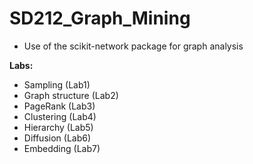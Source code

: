 # SD212_Graph_Mining

* Use of the scikit-network package for graph analysis

**Labs:**
* Sampling (Lab1)
* Graph structure (Lab2)
* PageRank (Lab3)
* Clustering (Lab4)
* Hierarchy (Lab5)
* Diffusion (Lab6)
* Embedding (Lab7)

